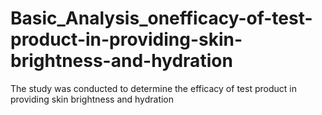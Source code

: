 # Basic_Analysis_onefficacy-of-test-product-in-providing-skin-brightness-and-hydration
The study was conducted to determine the efficacy of test product in providing skin brightness and hydration

